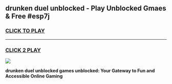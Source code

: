 
## drunken duel unblocked - Play Unblocked Gmaes & Free #esp7j
<h3>
<a href="https://news.freeplayer.one?title=drunken_duel_unblocked&ref=24F">CLICK TO PLAY</a></h3>
<hr>

<h3>
<a href="https://news.freeplayer.one?title=drunken_duel_unblocked&ref=24F">CLICK 2 PLAY</a>
  
</h3>

<a href="https://news.freeplayer.one?title=drunken_duel_unblocked&ref=24F/"><img src="https://clearcache.store/games.png"></a>


**drunken duel unblocked games unblocked: Your Gateway to Fun and Accessible Online Gaming**

